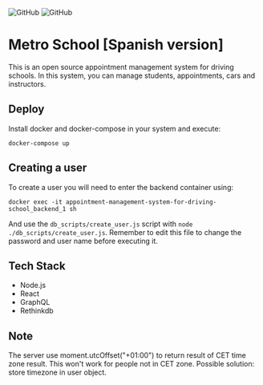<img alt="GitHub" src="https://img.shields.io/badge/version-v1.0.0-blue"> <img alt="GitHub" src="https://img.shields.io/github/license/anthares101/appointment-management-system-for-driving-school">

# Metro School [Spanish version]

This is an open source appointment management system for driving schools. In this system, you can manage students, appointments, cars and instructors.

## Deploy

Install docker and docker-compose in your system and execute:

```
docker-compose up
```

## Creating a user

To create a user you will need to enter the backend container using:

```
docker exec -it appointment-management-system-for-driving-school_backend_1 sh
```

And use the `db_scripts/create_user.js` script with `node ./db_scripts/create_user.js`. Remember to edit this file to change the password and user name before executing it.

## Tech Stack

+ Node.js
+ React
+ GraphQL
+ Rethinkdb

## Note

The server use moment.utcOffset("+01:00") to return result of CET time zone result. This won't work for people not in CET zone. Possible solution: store timezone in user object.
